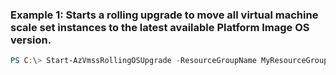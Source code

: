 ### Example 1: Starts a rolling upgrade to move all virtual machine scale set instances to the latest available Platform Image OS version.
```powershell
PS C:\> Start-AzVmssRollingOSUpgrade -ResourceGroupName MyResourceGroup -VMScaleSetName {VMScaleSetName}

```


